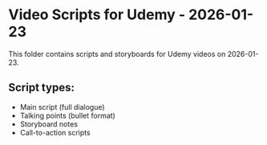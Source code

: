 # Video Scripts for Udemy - 2026-01-23

This folder contains scripts and storyboards for Udemy videos on 2026-01-23.

## Script types:
- Main script (full dialogue)
- Talking points (bullet format)
- Storyboard notes
- Call-to-action scripts
